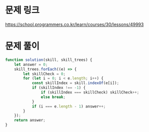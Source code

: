 # 문제 링크

https://school.programmers.co.kr/learn/courses/30/lessons/49993

# 문제 풀이

```js
function solution(skill, skill_trees) {
    let answer = 0;
    skill_trees.forEach((e) => {
        let skillCheck = 0;
        for (let i = 0; i < e.length; i++) {
            const skillIndex = skill.indexOf(e[i]);
            if (skillIndex !== -1) {
                if (skillIndex === skillCheck) skillCheck++;
                else break;
            }
            if (i === e.length - 1) answer++;
        }
    });
    return answer;
}
```
